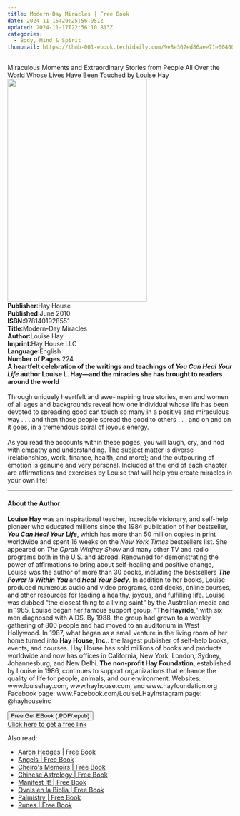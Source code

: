 ```yaml
---
title: Modern-Day Miracles | Free Book
date: 2024-11-15T20:25:56.951Z
updated: 2024-11-17T22:56:10.813Z
categories:
  - Body, Mind & Spirit
thumbnail: https://thmb-001-ebook.techidaily.com/9e8e362ed86aee71e00400bea5a2599ceb330e93431b4ba57b28e80522618cda.jpg
---
```

<main id="book-container">
  <div class="flex flex-col">
    <div class="book-brief flex-1 py-6 px-4 sm:p-6 md:py-10 md:px-8">
      <!-- brief-->
      <div class="book-brief-main">
        Miraculous Moments and Extraordinary Stories from People All Over the
        World Whose Lives Have Been Touched by Louise Hay
      </div>
    </div>
    <div
      class="book-meta-info flex-1 grid gap-4 col-start-1 col-end-3 row-start-1 sm:mb-6 sm:grid-cols-4 lg:gap-6 lg:col-start-2 lg:row-end-6 lg:row-span-6 lg:mb-0"
    >
      <div
        class="book-meta-info-left place-content-center mt-4 p-4 text-sm leading-6 col-start-2 col-span-2 dark:text-slate-400"
      >
        <img
          class="w-full h-500 object-cover rounded-lg sm:h-255 sm:col-span-2 lg:col-span-full"
          src="https://img-001-ebook.techidaily.com/9ba727c7c0456832676b18cf76eedae6dda5469dec4f581a6591023eab3e8523.jpg"
          alt=""
          width="312"
          height="500"
        />
      </div>
      <div
        class="book-meta-info-right mt-2 col-start-1 row-start-2 col-span-3 self-center"
      >
        <!-- meta data  -->
        <div class="flex flex-col px-4 md:px-8">
          <div class="flex-1">
            <strong>Publisher</strong>:<span class="px-2">Hay House</span>
          </div>
          <div class="flex-1">
            <strong>Published</strong>:<span class="px-2">June 2010</span>
          </div>
          <div class="flex-1">
            <strong>ISBN</strong>:<span class="px-2">9781401928551</span>
          </div>
          <div class="flex-1">
            <strong>Title</strong>:<span class="px-2">Modern-Day Miracles</span>
          </div>
          <div class="flex-1">
            <strong>Author</strong>:<span class="px-2">Louise Hay</span>
          </div>
          <div class="flex-1">
            <strong>Imprint</strong>:<span class="px-2">Hay House LLC</span>
          </div>
          <div class="flex-1">
            <strong>Language</strong>:<span class="px-2">English</span>
          </div>
          <div class="flex-1">
            <strong>Number of Pages</strong>:<span class="px-2">224</span>
          </div>
        </div>
      </div>
    </div>
    <div class="book-description flex-1 py-6 px-4 sm:p-6 md:py-10 md:px-8">
      <div class="book-description-main">
        <div accordion-content="" id="description">
          <b
            >A heartfelt celebration of the writings and teachings of
            <i>You Can Heal Your Life </i>author Louise L. Hay—and the miracles
            she has brought to readers around the world<br /></b
          ><br />
          Through uniquely heartfelt and awe-inspiring true stories, men and
          women of all ages and backgrounds reveal how one individual whose life
          has been devoted to spreading good can touch so many in a positive and
          miraculous way . . . and then those people spread the good to others .
          . . and on and on it goes, in a tremendous spiral of joyous energy.<br /><br />
          As you read the accounts within these pages, you will laugh, cry, and
          nod with empathy and understanding. The subject matter is diverse
          (relationships, work, finance, health, and more); and the outpouring
          of emotion is genuine and very personal. Included at the end of each
          chapter are affirmations and exercises by Louise that will help you
          create miracles in your own life!
        </div>
      </div>
    </div>
    <div class="book-excerpts flex-1 py-6 px-4 sm:p-6 md:py-10 md:px-8">
      <!-- excerpts-->
      <div class="book-excerpts-main">
        <hr />
        <h4 class="placeholder placeholder-heading">
          <span>About the Author</span>
        </h4>
        <p>
          <b>Louise Hay </b>was an inspirational teacher, incredible visionary,
          and self-help pioneer who educated millions since the 1984 publication
          of her bestseller, <b><i>You Can Heal Your Life</i></b
          >, which has more than 50 million copies in print worldwide and spent
          16 weeks on the <i>New York Times </i>bestsellers list. She appeared
          on <i>The Oprah Winfrey Show</i> and many other TV and radio programs
          both in the U.S. and abroad. Renowned for demonstrating the power of
          affirmations to bring about self-healing and positive change, Louise
          was the author of more than 30 books, including the bestsellers
          <b><i>The Power Is Within You </i></b>and<b><i> Heal Your Body</i></b
          >. In addition to her books, Louise produced numerous audio and video
          programs, card decks, online courses, and other resources for leading
          a healthy, joyous, and fulfilling life. Louise was dubbed “the closest
          thing to a living saint” by the Australian media and in 1985, Louise
          began her famous support group, “<b>The Hayride</b>,” with six men
          diagnosed with AIDS. By 1988, the group had grown to a weekly
          gathering of 800 people and had moved to an auditorium in West
          Hollywood. In 1987, what began as a small venture in the living room
          of her home turned into <b>Hay House, Inc.</b>: the largest publisher
          of self-help books, events, and courses. Hay House has sold millions
          of books and products worldwide and now has offices in California, New
          York, London, Sydney, Johannesburg, and New Delhi.<b>
            The non-profit Hay Foundation</b
          >, established by Louise in 1986, continues to support organizations
          that enhance the quality of life for people, animals, and our
          environment. Websites: www.louisehay.com, www.hayhouse.com, and
          www.hayfoundation.org Facebook page:
          www.Facebook.com/LouiseLHayInstagram page: @hayhouseinc
        </p>
      </div>
    </div>
    <div
      class="book-about-author flex-1 py-6 px-4 sm:p-6 md:py-10 md:px-8"
    ></div>
    <div class="book-free-get flex-1 py-6 px-4 sm:p-6 md:py-10 md:px-8">
      <button
        id="btn-free-get"
        class="bg-blue-500 hover:bg-blue-700 text-white font-bold py-2 px-4 rounded"
      >
        Free Get EBook (.PDF/.epub)
      </button>
      <div id="countdown-display" class="px-2 text-lg mt-2"></div>
      <a
        id="free-link"
        class="hidden bg-blue-500 hover:bg-blue-700 text-white font-bold py-2 px-4 rounded"
        href="https://www.ebooks.com/en-us/book/96316572/modern-day-miracles/louise-hay/"
        target="_blank"
        >Click here to get a free link</a
      >
    </div>
    <script>
      let countdownTime = 0;
      let countdownInterval = null;
      document
        .getElementById('btn-free-get')
        .addEventListener('click', startCountdown);
      function startCountdown() {
        countdownTime = new Date().getTime() + 60000 * 3;
        countdownInterval = setInterval(updateCountdown, 1000);
        document.getElementById('btn-free-get').disabled = true;
        document
          .getElementById('btn-free-get')
          .classList.add('bg-gray-500', 'cursor-not-allowed');
      }
      function updateCountdown() {
        let currentTime = new Date().getTime();
        let timeLeft = countdownTime - currentTime;
        let secondsLeft = Math.floor(timeLeft / 1000);
        document.getElementById('countdown-display').innerHTML =
          `Remaining time: ${secondsLeft} seconds.`;
        if (secondsLeft <= 0) {
          clearInterval(countdownInterval);
          document.getElementById('btn-free-get').classList.add('hidden');
          document.getElementById('free-link').classList.remove('hidden');
          document.getElementById('countdown-display').innerHTML = '';
        }
      }
    </script>
  </div>
</main>

<ins class="adsbygoogle"
      style="display:block"
      data-ad-client="ca-pub-7571918770474297"
      data-ad-slot="8358498916"
      data-ad-format="auto"
      data-full-width-responsive="true"></ins>
    

<span class="atpl-alsoreadstyle">Also read:</span>
<div><ul>
<li><a href="https://novels-ebooks.techidaily.com/210549786-9781958150917-aaron-hedges/"><u>Aaron Hedges | Free Book</u></a></li>
<li><a href="https://novels-ebooks.techidaily.com/210550033-9781945026966-angels/"><u>Angels | Free Book</u></a></li>
<li><a href="https://novels-ebooks.techidaily.com/210549968-9781957990040-cheiros-memoirs/"><u>Cheiro's Memoirs | Free Book</u></a></li>
<li><a href="https://novels-ebooks.techidaily.com/210549590-9781913618339-chinese-astrology/"><u>Chinese Astrology | Free Book</u></a></li>
<li><a href="https://novels-ebooks.techidaily.com/210549739-9781778070334-manifest-it/"><u>Manifest It! | Free Book</u></a></li>
<li><a href="https://novels-ebooks.techidaily.com/210550491-9781667427621-ovnis-en-la-biblia/"><u>Ovnis en la Biblia | Free Book</u></a></li>
<li><a href="https://novels-ebooks.techidaily.com/210549593-9781913618315-palmistry/"><u>Palmistry | Free Book</u></a></li>
<li><a href="https://novels-ebooks.techidaily.com/210549591-9781913618322-runes/"><u>Runes | Free Book</u></a></li>
</ul></div>

